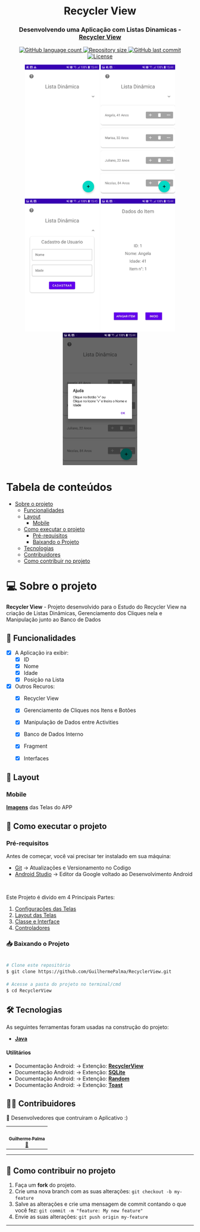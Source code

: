 <h1 align="center" id="title">Recycler View</h1>


<h3 align="center">
    Desenvolvendo uma Aplicação com Listas Dinamicas - <a href="https://developer.android.com/guide/topics/ui/layout/recyclerview?hl=pt-br" tagert="_blank">Recycler View</a>
</h3>

<p align="center" id="icons">
  <a href="#icons">
    <img alt="GitHub language count" src="https://img.shields.io/github/languages/count/guilhermePalma/RecyclerView?color=2304D361">
  </a>
	
  <a href="https://github.com/guilhermePalma/RecyclerView">
    <img alt="Repository size" src="https://img.shields.io/github/repo-size/guilhermePalma/RecyclerView">
  </a>
	
  <a href="https://github.com/guilhermePalma/RecyclerView/commits/main">
    <img alt="GitHub last commit" src="https://img.shields.io/github/last-commit/guilhermePalma/RecyclerView">
  </a>
	
  <a href="LICENSE">
   <img alt="License" src="https://img.shields.io/github/license/guilhermePalma/RecyclerView">
  </a>
</p>


<p align="center">
  <img alt="Imagem da Tela Principal" title="Inicio" src="./printscreen/Inital.jpg" width="200px">
	
  <img alt="Imagem da Lista com Itens" title="Lista" src="./printscreen/List_With_Itens.jpg" width="200px">
	
  <img alt="Imagem do Cadastro de Novo Usuario" title="Usuarios" src="./printscreen/New_User.jpg" width="200px">
	
  <img alt="Imagem dos Detalhes do Usuario Selecionado" title="Detalhes" src="./printscreen/ShowMore_Itens.jpg" width="200px">

  <img alt="Imagem do Botão Ajuda" title="Ajuda" src="./printscreen/Button_Help.jpg" width="200px">

</p>


Tabela de conteúdos
=================
<!--ts-->
 * [Sobre o projeto](#-sobre-o-projeto)
   * [Funcionalidades](#-funcionalidades)
   * [Layout](#-layout)
     * [Mobile](#mobile)
   * [Como executar o projeto](#-como-executar-o-projeto)
     * [Pré-requisitos](#pré-requisitos)
     * [Baixando o Projeto](#-baixando-o-projeto)
   * [Tecnologias](#-tecnologias)
   * [Contribuidores](#-contribuidores)
   * [Como contribuir no projeto](#-como-contribuir-no-projeto)
<!--te-->


# 💻 Sobre o projeto

**Recycler View** - Projeto desenvolvido para o Estudo do Recycler View na criação de Listas
Dinâmicas, Gerenciamento dos Cliques nela e Manipulação junto ao Banco de Dados



## 📰 Funcionalidades

- [x] A Aplicação ira exibir:
  - [x] ID
  - [x] Nome
  - [x] Idade
  - [x] Posição na Lista

- [x] Outros Recuros:
  - [X] Recycler View
  - [X] Gerenciamento de Cliques nos Itens e Botões
  - [X] Manipulação de Dados entre Activities
  - [X] Banco de Dados Interno
  - [X] Fragment
  - [X] Interfaces


## 🎨 Layout

### Mobile

**[Imagens](printscreen)** das Telas do APP


## 🚀 Como executar o projeto

### Pré-requisitos

Antes de começar, você vai precisar ter instalado em sua máquina:
- [Git](https://git-scm.com) → Atualizações e Versionamento no Codigo 
- [Android Studio](https://developer.android.com/studio/) → Editor da Google voltado ao Desenvolvimento Android

<br/>

Este Projeto é divido em 4 Principais Partes:
1. [Configurações das Telas](app/src/main/java/com/example/recyclerview/views)
2. [Layout das Telas](app/src/main/res/layout)
3. [Classe e Interface](app/src/main/java/com/example/recyclerview/model)
4. [Controladores](app/src/main/java/com/example/recyclerview/controller)


### 📥 Baixando o Projeto

```bash

# Clone este repositório
$ git clone https://github.com/GuilhermePalma/RecyclerView.git

# Acesse a pasta do projeto no terminal/cmd
$ cd RecyclerView

```


## 🛠 Tecnologias

As seguintes ferramentas foram usadas na construção do projeto:
-   **[Java](https://developer.android.com/docs)**


#### **Utilitários**
-   Documentação Android: → Extenção: **[RecyclerView](https://developer.android.com/guide/topics/ui/layout/recyclerview?hl=pt-br)**
-   Documentação Android: → Extenção: **[SQLite](https://developer.android.com/training/data-storage/sqlite?hl=pt-br)**
-   Documentação Android: → Extenção: **[Random](https://developer.android.com/reference/java/util/Random)**
-   Documentação Android: → Extenção: **[Toast](https://developer.android.com/guide/topics/ui/notifiers/toasts)**



## 👨‍💻 Contribuidores

💜 Desenvolvedores que contruiram o Aplicativo :)

<table>
  <tr>
    <td align="center"><a href="https://github.com/guilhermepalma"><img style="border-radius: 50%;" src="https://avatars.githubusercontent.com/u/54846154?v=4" width="100px;" alt=""/><br /><sub><b>Guilherme Palma</b></sub></a><br /><a href="https://github.com/guilhermepalma" title="Github">🚀</a></td>
  </tr>
</table>


---


## 💪 Como contribuir no projeto

1. Faça um **fork** do projeto.
2. Crie uma nova branch com as suas alterações: `git checkout -b my-feature`
3. Salve as alterações e crie uma mensagem de commit contando o que você fez: `git commit -m "feature: My new feature"`
4. Envie as suas alterações: `git push origin my-feature`

---
